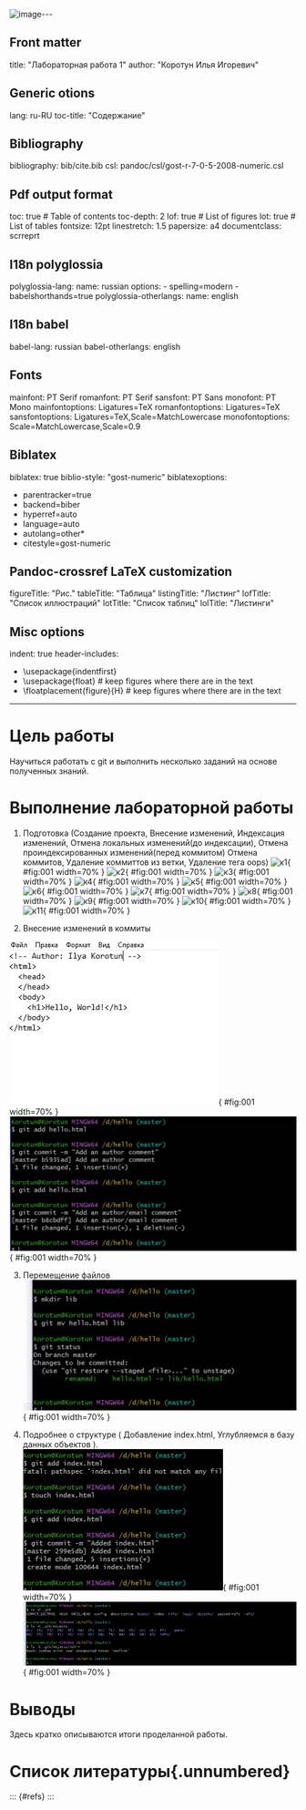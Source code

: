 ![image](https://github.com/Kortiliy/study_2021-2022_os-intro/assets/104276688/7e8195d5-acad-4da3-a10e-6476aab9c165)---
## Front matter
title: "Лабораторная работа 1"
author: "Коротун Илья Игоревич"

## Generic otions
lang: ru-RU
toc-title: "Содержание"

## Bibliography
bibliography: bib/cite.bib
csl: pandoc/csl/gost-r-7-0-5-2008-numeric.csl

## Pdf output format
toc: true # Table of contents
toc-depth: 2
lof: true # List of figures
lot: true # List of tables
fontsize: 12pt
linestretch: 1.5
papersize: a4
documentclass: scrreprt
## I18n polyglossia
polyglossia-lang:
  name: russian
  options:
	- spelling=modern
	- babelshorthands=true
polyglossia-otherlangs:
  name: english
## I18n babel
babel-lang: russian
babel-otherlangs: english
## Fonts
mainfont: PT Serif
romanfont: PT Serif
sansfont: PT Sans
monofont: PT Mono
mainfontoptions: Ligatures=TeX
romanfontoptions: Ligatures=TeX
sansfontoptions: Ligatures=TeX,Scale=MatchLowercase
monofontoptions: Scale=MatchLowercase,Scale=0.9
## Biblatex
biblatex: true
biblio-style: "gost-numeric"
biblatexoptions:
  - parentracker=true
  - backend=biber
  - hyperref=auto
  - language=auto
  - autolang=other*
  - citestyle=gost-numeric
## Pandoc-crossref LaTeX customization
figureTitle: "Рис."
tableTitle: "Таблица"
listingTitle: "Листинг"
lofTitle: "Список иллюстраций"
lotTitle: "Список таблиц"
lolTitle: "Листинги"
## Misc options
indent: true
header-includes:
  - \usepackage{indentfirst}
  - \usepackage{float} # keep figures where there are in the text
  - \floatplacement{figure}{H} # keep figures where there are in the text
---

# Цель работы

Научиться работать с git и выполнить несколько заданий на основе полученных знаний.


# Выполнение лабораторной работы
1) Подготовка (Создание проекта, Внесение изменений, Индексация изменений, Отмена локальных изменений(до индексации), Отмена проиндексированных изменений(перед коммитом)
   Отмена коммитов, Удаление коммиттов из ветки, Удаление тега oops) 
![к1](image/к1.jpg){ #fig:001 width=70% }
![к2](image/к2.jpg){ #fig:001 width=70% }
![к3](image/к3.jpg){ #fig:001 width=70% }
![к4](image/к4.jpg){ #fig:001 width=70% }
![к5](image/к5.jpg){ #fig:001 width=70% }
![к6](image/к6.jpg){ #fig:001 width=70% }
![к7](image/к7.jpg){ #fig:001 width=70% }
![к8](image/к8.jpg){ #fig:001 width=70% }
![к9](image/к9.jpg){ #fig:001 width=70% }
![к10](image/к10.jpg){ #fig:001 width=70% }
![к11](image/к11.jpg){ #fig:001 width=70% }

2) Внесение изменений в коммиты
   
![t1](image/t1.jpg){ #fig:001 width=70% }
![t2](image/t2.jpg){ #fig:001 width=70% }

3) Перемещение файлов
![t3](image/t3.jpg){ #fig:001 width=70% }

4) Подробнее о структуре ( Добавление index.html, Углубляемся в базу данных объектов ).
![t4](image/t4.jpg){ #fig:001 width=70% }
![t5](image/t5.jpg){ #fig:001 width=70% }
# Выводы

Здесь кратко описываются итоги проделанной работы.

# Список литературы{.unnumbered}

::: {#refs}
:::
